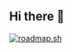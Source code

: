 ## Hi there 👋

[![roadmap.sh](https://roadmap.sh/card/tall/6542db204352f418f807d444?variant=dark&roadmaps=backend%2Ccpp)](https://roadmap.sh)

<!--
**Init0ne/Init0ne** is a ✨ _special_ ✨ repository because its `README.md` (this file) appears on your GitHub profile.

Here are some ideas to get you started:

- 🔭 I’m currently working on ...
- 🌱 I’m currently learning ...
- 👯 I’m looking to collaborate on ...
- 🤔 I’m looking for help with ...
- 💬 Ask me about ...
- 📫 How to reach me: ...
- 😄 Pronouns: ...
- ⚡ Fun fact: ...
-->
